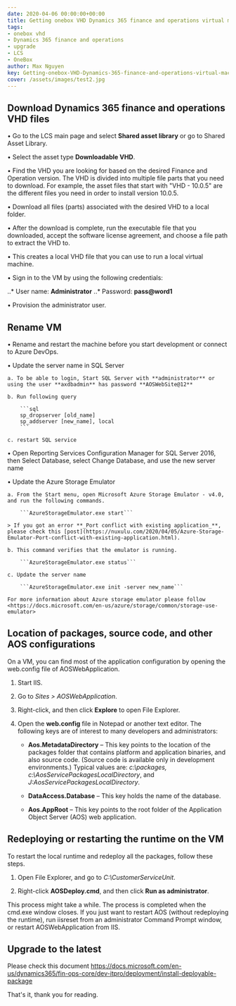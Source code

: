 ```yaml
---
date: 2020-04-06 00:00:00+00:00
title: Getting onebox VHD Dynamics 365 finance and operations virtual machine 
tags:
- onebox vhd
- Dynamics 365 finance and operations
- upgrade
- LCS 
- OneBox
author: Max Nguyen
key: Getting-onebox-VHD-Dynamics-365-finance-and-operations-virtual-machine
cover: /assets/images/test2.jpg
---
```


## Download Dynamics 365 finance and operations VHD files

• Go to the LCS main page and select **Shared asset library** or go to Shared Asset Library.

• Select the asset type **Downloadable VHD**.

• Find the VHD you are looking for based on the desired Finance and Operation version. The VHD is divided into multiple file parts that you need to download. For example, the asset files that start with "VHD - 10.0.5" are the different files you need in order to install version 10.0.5.

• Download all files (parts) associated with the desired VHD to a local folder.

• After the download is complete, run the executable file that you downloaded, accept the software license agreement, and choose a file path to extract the VHD to.

• This creates a local VHD file that you can use to run a local virtual machine.

• Sign in to the VM by using the following credentials:

..* User name: **Administrator**
..* Password: **pass@word1**

• Provision the administrator user.

## Rename VM

• Rename and restart the machine before you start development or connect to Azure DevOps.

• Update the server name in SQL Server

    a. To be able to login, Start SQL Server with **administrator** or using the user **axdbadmin** has password **AOSWebSite@12**

    b. Run following query

        ```sql
        sp_dropserver [old_name]
        sp_addserver [new_name], local
        ```

    c. restart SQL service

• Open Reporting Services Configuration Manager for SQL Server 2016, then Select Database, select Change Database, and use the new server name

• Update the Azure Storage Emulator

    a. From the Start menu, open Microsoft Azure Storage Emulator - v4.0, and run the following commands.

        ```AzureStorageEmulator.exe start```

    > If you got an error **_Port conflict with existing application_**, please check this [post](https://nuxulu.com/2020/04/05/Azure-Storage-Emulator-Port-conflict-with-existing-application.html).

    b. This command verifies that the emulator is running.

        ```AzureStorageEmulator.exe status```

    c. Update the server name

        ```AzureStorageEmulator.exe init -server new_name```
        
    For more information about Azure storage emulator please follow <https://docs.microsoft.com/en-us/azure/storage/common/storage-use-emulator>

## Location of packages, source code, and other AOS configurations

On a VM, you can find most of the application configuration by opening the web.config file of AOSWebApplication.

1. Start IIS.

2. Go to _Sites > AOSWebApplication_.

3. Right-click, and then click **Explore** to open File Explorer.

4. Open the **web.config** file in Notepad or another text editor. The following keys are of interest to many developers and administrators:

    * **Aos.MetadataDirectory** – This key points to the location of the packages folder that contains platform and application binaries, and also source code. (Source code is available only in development environments.) Typical values are: _c:\packages, c:\AosServicePackagesLocalDirectory_, and _J:AosServicePackagesLocalDirectory_.

    * **DataAccess.Database** – This key holds the name of the database.

    * **Aos.AppRoot** – This key points to the root folder of the Application Object Server (AOS) web application.

## Redeploying or restarting the runtime on the VM

To restart the local runtime and redeploy all the packages, follow these steps.

1. Open File Explorer, and go to _C:\CustomerServiceUnit_.

2. Right-click **AOSDeploy.cmd**, and then click **Run as administrator**.

This process might take a while. The process is completed when the cmd.exe window closes. If you just want to restart AOS (without redeploying the runtime), run iisreset from an administrator Command Prompt window, or restart AOSWebApplication from IIS.

## Upgrade to the latest

Please check this document
<https://docs.microsoft.com/en-us/dynamics365/fin-ops-core/dev-itpro/deployment/install-deployable-package>

That's it, thank you for reading.
